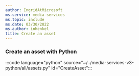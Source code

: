 ```yaml
---
author: IngridAtMicrosoft
ms.service: media-services
ms.topic: include
ms.date: 03/30/2022
ms.author: inhenkel
title: Create an asset
---
```


### Create an asset with Python

:::code language="python" source="~/../media-services-v3-python/all/assets.py" id="CreateAsset":::
